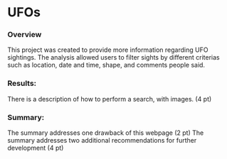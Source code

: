 # UFOs

### Overview

This project was created to provide more information regarding UFO sightings. The analysis allowed users to filter sights by different criterias such as location, date and time, shape, and comments people said.

### Results:

There is a description of how to perform a search, with images. (4 pt)
### Summary:

The summary addresses one drawback of this webpage (2 pt)
The summary addresses two additional recommendations for further development (4 pt)